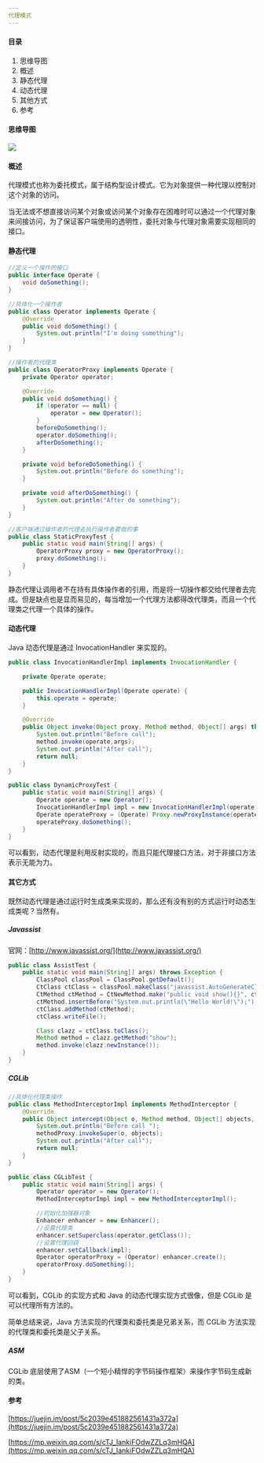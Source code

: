 ```yaml
---
代理模式
---
```


#### 目录

1. 思维导图
2. 概述
3. 静态代理
4. 动态代理
5. 其他方式
6. 参考

#### 思维导图

![](https://i.loli.net/2019/01/08/5c3490e9f13df.png)

#### 概述

代理模式也称为委托模式，属于结构型设计模式。它为对象提供一种代理以控制对这个对象的访问。

当无法或不想直接访问某个对象或访问某个对象存在困难时可以通过一个代理对象来间接访问，为了保证客户端使用的透明性，委托对象与代理对象需要实现相同的接口。

#### 静态代理

```java
//定义一个操作的接口
public interface Operate {
    void doSomething();
}
```

```java
//具体化一个操作者
public class Operator implements Operate {
    @Override
    public void doSomething() {
        System.out.println("I'm doing something");
    }
}
```

```java
//操作者的代理类
public class OperatorProxy implements Operate {
    private Operator operator;

    @Override
    public void doSomething() {
        if (operator == null) {
            operator = new Operator();
        }
        beforeDoSomething();
        operator.doSomething();
        afterDoSomething();
    }

    private void beforeDoSomething() {
        System.out.println("Before do something");
    }

    private void afterDoSomething() {
        System.out.println("After do something");
    }
}
```

```java
//客户端通过操作者的代理去执行操作者要做的事
public class StaticProxyTest {
    public static void main(String[] args) {
        OperatorProxy proxy = new OperatorProxy();
        proxy.doSomething();
    }
}
```

静态代理让调用者不在持有具体操作者的引用，而是将一切操作都交给代理者去完成。但是缺点也是显而易见的，每当增加一个代理方法都得改代理类，而且一个代理类之代理一个具体的操作。

#### 动态代理

Java 动态代理是通过 InvocationHandler 来实现的。

```java
public class InvocationHandlerImpl implements InvocationHandler {

    private Operate operate;

    public InvocationHandlerImpl(Operate operate) {
        this.operate = operate;
    }

    @Override
    public Object invoke(Object proxy, Method method, Object[] args) throws Throwable {
        System.out.println("Before call");
        method.invoke(operate,args);
        System.out.println("After call");
        return null;
    }
}
```

```java
public class DynamicProxyTest {
    public static void main(String[] args) {
        Operate operate = new Operator();
        InvocationHandlerImpl impl = new InvocationHandlerImpl(operate);
        Operate operateProxy = (Operate) Proxy.newProxyInstance(operate.getClass().getClassLoader(), operate.getClass().getInterfaces(), impl);
        operateProxy.doSomething();
    }
}
```

可以看到，动态代理是利用反射实现的，而且只能代理接口方法，对于非接口方法表示无能为力。

#### 其它方式

既然动态代理是通过运行时生成类来实现的，那么还有没有别的方式运行时动态生成类呢？当然有。

##### Javassist

官网：[http://www.javassist.org/](http://www.javassist.org/)

```java
public class AssistTest {
    public static void main(String[] args) throws Exception {
        ClassPool classPool = ClassPool.getDefault();
        CtClass ctClass = classPool.makeClass("javassist.AutoGenerateClass");
        CtMethod ctMethod = CtNewMethod.make("public void show(){}", ctClass);
        ctMethod.insertBefore("System.out.println(\"Hello World!\");");
        ctClass.addMethod(ctMethod);
        ctClass.writeFile();

        Class clazz = ctClass.toClass();
        Method method = clazz.getMethod("show");
        method.invoke(clazz.newInstance());
    }
}
```

##### CGLib

```java
//具体化代理类操作
public class MethodInterceptorImpl implements MethodInterceptor {
    @Override
    public Object intercept(Object o, Method method, Object[] objects, MethodProxy methodProxy) throws Throwable {
        System.out.println("Before call ");
        methodProxy.invokeSuper(o, objects);
        System.out.println("After call");
        return null;
    }
}
```

```java
public class CGLibTest {
    public static void main(String[] args) {
        Operator operator = new Operator();
        MethodInterceptorImpl impl = new MethodInterceptorImpl();

        //初始化加强器对象
        Enhancer enhancer = new Enhancer();
        //设置代理类
        enhancer.setSuperclass(operator.getClass());
        //设置代理回调
        enhancer.setCallback(impl);
        Operator operatorProxy = (Operator) enhancer.create();
        operatorProxy.doSomething();
    }
}
```

可以看到，CGLib 的实现方式和 Java 的动态代理实现方式很像，但是 CGLib 是可以代理所有方法的。

简单总结来说，Java 方法实现的代理类和委托类是兄弟关系，而 CGLib 方法实现的代理类和委托类是父子关系。

##### ASM

CGLib 底层使用了ASM（一个短小精悍的字节码操作框架）来操作字节码生成新的类。

#### 参考

[https://juejin.im/post/5c2039e451882561431a372a](https://juejin.im/post/5c2039e451882561431a372a)

[https://mp.weixin.qq.com/s/cTJ_IankiFOdwZZLq3mHQA](https://mp.weixin.qq.com/s/cTJ_IankiFOdwZZLq3mHQA)